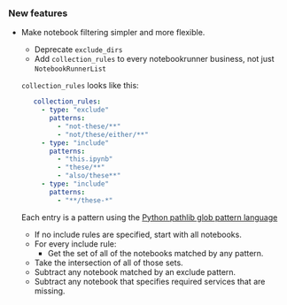 ### New features

- Make notebook filtering simpler and more flexible.

  * Deprecate `exclude_dirs`
  * Add `collection_rules` to every notebookrunner business, not just `NotebookRunnerList`

  `collection_rules` looks like this:

  ```yaml
     collection_rules:
       - type: "exclude"
         patterns:
           - "not-these/**"
           - "not/these/either/**"
       - type: "include"
         patterns:
           - "this.ipynb"
           - "these/**"
           - "also/these**"
       - type: "include"
         patterns:
           - "**/these-*"
  ```

  Each entry is a pattern using the [Python pathlib glob pattern language](https://docs.python.org/3/library/pathlib.html#pathlib-pattern-language)

  * If no include rules are specified, start with all notebooks.
  * For every include rule:
    * Get the set of all of the notebooks matched by any pattern.
  * Take the intersection of all of those sets.
  * Subtract any notebook matched by an exclude pattern.
  * Subtract any notebook that specifies required services that are missing.
